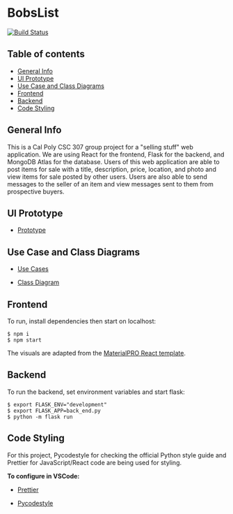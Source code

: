 # BobsList
[![Build Status](http://img.shields.io/travis/nhausmna/BobsList.svg?style=flat-square)](https://travis-ci.org/nhausmna/BobsList)

## Table of contents
* [General Info](#general-info)
* [UI Prototype](#ui-prototype)
* [Use Case and Class Diagrams](#use-case-and-class-diagrams)
* [Frontend](#frontend)
* [Backend](#backend)
* [Code Styling](#code-styling)

## General Info
This is a Cal Poly CSC 307 group project for a "selling stuff" web application. We are
using React for the frontend, Flask for the backend, and MongoDB Atlas for the 
database. Users of this web application are able to post items for sale with a title, description,
price, location, and photo and view items for sale posted by other users. Users are also able to 
send messages to the seller of an item and view messages sent to them from prospective buyers. 

## UI Prototype
- <a href="https://www.figma.com/file/GQyePeTt7Uxjw3iHWr7PDA/Bob's-List?node-id=106%3A36&frame-preset-name=Desktop" target="_blank">Prototype</a>

## Use Case and Class Diagrams
- <a href="https://github.com/nhausmna/BobsList/wiki/Use-Case-Diagram" target="_blank">Use Cases</a>

- <a href="https://github.com/nhausmna/BobsList/wiki/Class-Diagram" target="_blank">Class Diagram</a>

## Frontend
To run, install dependencies then start on localhost:

```
$ npm i
$ npm start
```

The visuals are adapted from the 
<a href="https://www.wrappixel.com/templates/materialpro-react-admin-lite/" target="_blank">MaterialPRO React template</a>.


## Backend
To run the backend, set environment variables and start flask:
```
$ export FLASK_ENV="development"
$ export FLASK_APP=back_end.py
$ python -m flask run
```


## Code Styling

For this project, Pycodestyle for checking the official Python style guide and Prettier for JavaScript/React code are being used
for styling. 

**To configure in VSCode:**
- <a href="https://medium.com/how-to-react/config-eslint-and-prettier-in-visual-studio-code-for-react-js-development-97bb2236b31a" target="_blank">Prettier</a>

- <a href="https://code.visualstudio.com/docs/python/linting" target="_blank">Pycodestyle</a>
